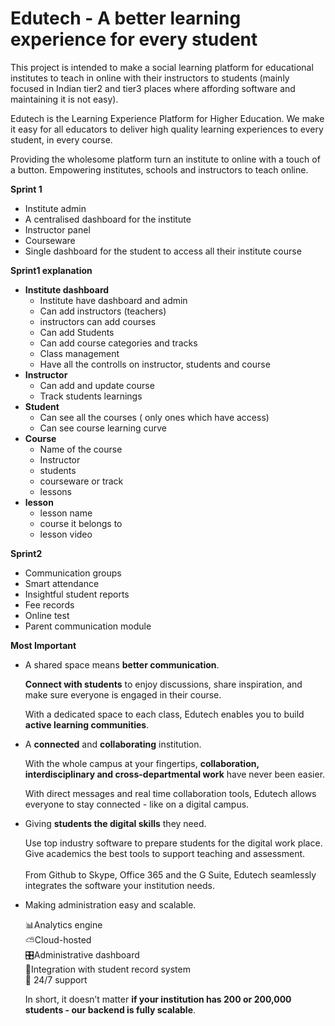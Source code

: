 # Edutech -  A better learning experience for every student

This project is intended to make a social learning platform for educational institutes to teach in online with their instructors to students (mainly focused in Indian tier2 and tier3 places where affording software and maintaining it is not easy).

Edutech is the Learning Experience Platform for Higher Education. We make it easy for all educators to deliver high quality learning experiences to every student, in every course.

Providing the wholesome platform turn an institute to online with a touch of a button. Empowering institutes, schools and instructors to teach online.


**Sprint 1**
 - Institute admin
 - A centralised dashboard for the institute
 - Instructor panel
 - Courseware
 - Single dashboard for the student to access all their institute course

**Sprint1 explanation**
 - **Institute dashboard**
	 - Institute have dashboard and admin
	 - Can add instructors (teachers)
	 - instructors can add courses
	 - Can add Students 
	 - Can add course categories and tracks
	 - Class management
	 - Have all the controlls on instructor, students and course
 - **Instructor**
	 - Can add and update course
	 -  Track students learnings	
 - **Student**
	 - Can see all the courses ( only ones which have access)
	 - Can see course learning curve 
 - **Course**
	 - Name of the course
	 - Instructor 
	 - students
	 - courseware or track
	 - lessons
 - **lesson**
	 - lesson name
	 - course it belongs to
	 - lesson video
	 
**Sprint2**

 - Communication groups
 - Smart attendance 
 - Insightful student reports
 - Fee records
 - Online test
 - Parent communication module
 
 **Most Important**
 - A shared space means  **better communication**.

	**Connect with students**  to enjoy discussions, share inspiration, and make sure everyone is engaged in their course.  
	  
	With a dedicated space to each class, Edutech enables you to build **active learning communities**.

- A  **connected**  and  **collaborating**  institution.

	With the whole campus at your fingertips,  **collaboration, interdisciplinary and cross-departmental work**  have never been easier.  
	  
	With direct messages and real time collaboration tools, Edutech allows everyone to stay connected - like on a digital campus.

- Giving **students the digital skills** they need.

	Use top industry software to prepare students for the digital work place. Give academics the best tools to support teaching and assessment.  
	‍  
	From Github to Skype, Office 365 and the G Suite, Edutech seamlessly integrates the software your institution needs.

- Making administration easy and scalable.

	📊Analytics engine  
	⛅️Cloud-hosted  
	🎛Administrative dashboard  
	🔎Integration with student record system  
	🙌 24/7 support  
	  
	In short, it doesn’t matter  **if your institution has 200 or 200,000 students - our backend is fully scalable**.
